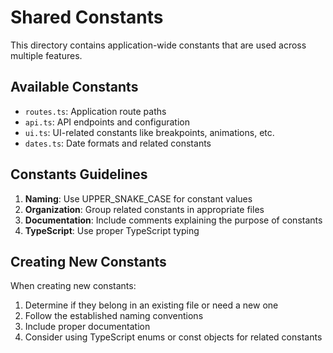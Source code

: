 # Shared Constants

This directory contains application-wide constants that are used across multiple features.

## Available Constants

- `routes.ts`: Application route paths
- `api.ts`: API endpoints and configuration
- `ui.ts`: UI-related constants like breakpoints, animations, etc.
- `dates.ts`: Date formats and related constants

## Constants Guidelines

1. **Naming**: Use UPPER_SNAKE_CASE for constant values
2. **Organization**: Group related constants in appropriate files
3. **Documentation**: Include comments explaining the purpose of constants
4. **TypeScript**: Use proper TypeScript typing

## Creating New Constants

When creating new constants:

1. Determine if they belong in an existing file or need a new one
2. Follow the established naming conventions
3. Include proper documentation
4. Consider using TypeScript enums or const objects for related constants
